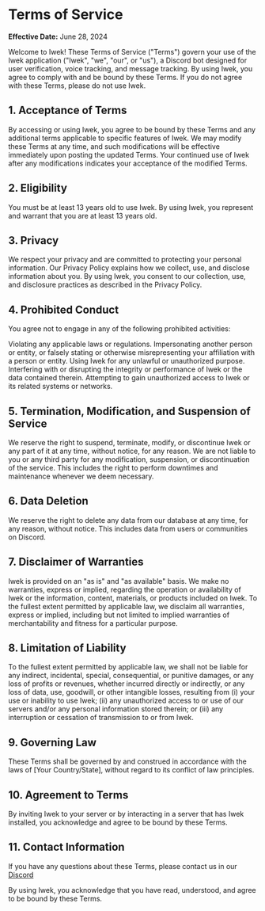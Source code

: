 # Terms of Service

**Effective Date:** June 28, 2024

Welcome to Iwek! These Terms of Service ("Terms") govern your use of the Iwek application ("Iwek", "we", "our", or "us"), a Discord bot designed for user verification, voice tracking, and message tracking. By using Iwek, you agree to comply with and be bound by these Terms. If you do not agree with these Terms, please do not use Iwek.

## 1. Acceptance of Terms

By accessing or using Iwek, you agree to be bound by these Terms and any additional terms applicable to specific features of Iwek. We may modify these Terms at any time, and such modifications will be effective immediately upon posting the updated Terms. Your continued use of Iwek after any modifications indicates your acceptance of the modified Terms.

## 2. Eligibility

You must be at least 13 years old to use Iwek. By using Iwek, you represent and warrant that you are at least 13 years old.

## 3. Privacy

We respect your privacy and are committed to protecting your personal information. Our Privacy Policy explains how we collect, use, and disclose information about you. By using Iwek, you consent to our collection, use, and disclosure practices as described in the Privacy Policy.

## 4. Prohibited Conduct

You agree not to engage in any of the following prohibited activities:

Violating any applicable laws or regulations.
Impersonating another person or entity, or falsely stating or otherwise misrepresenting your affiliation with a person or entity.
Using Iwek for any unlawful or unauthorized purpose.
Interfering with or disrupting the integrity or performance of Iwek or the data contained therein.
Attempting to gain unauthorized access to Iwek or its related systems or networks.

## 5. Termination, Modification, and Suspension of Service

We reserve the right to suspend, terminate, modify, or discontinue Iwek or any part of it at any time, without notice, for any reason. We are not liable to you or any third party for any modification, suspension, or discontinuation of the service. This includes the right to perform downtimes and maintenance whenever we deem necessary.

## 6. Data Deletion

We reserve the right to delete any data from our database at any time, for any reason, without notice. This includes data from users or communities on Discord.

## 7. Disclaimer of Warranties

Iwek is provided on an "as is" and "as available" basis. We make no warranties, express or implied, regarding the operation or availability of Iwek or the information, content, materials, or products included on Iwek. To the fullest extent permitted by applicable law, we disclaim all warranties, express or implied, including but not limited to implied warranties of merchantability and fitness for a particular purpose.

## 8. Limitation of Liability

To the fullest extent permitted by applicable law, we shall not be liable for any indirect, incidental, special, consequential, or punitive damages, or any loss of profits or revenues, whether incurred directly or indirectly, or any loss of data, use, goodwill, or other intangible losses, resulting from (i) your use or inability to use Iwek; (ii) any unauthorized access to or use of our servers and/or any personal information stored therein; or (iii) any interruption or cessation of transmission to or from Iwek.

## 9. Governing Law

These Terms shall be governed by and construed in accordance with the laws of [Your Country/State], without regard to its conflict of law principles.

## 10. Agreement to Terms

By inviting Iwek to your server or by interacting in a server that has Iwek installed, you acknowledge and agree to be bound by these Terms.

## 11. Contact Information

If you have any questions about these Terms, please contact us in our [Discord](https://discord.gg/HMTfjdDwRV)

By using Iwek, you acknowledge that you have read, understood, and agree to be bound by these Terms.
